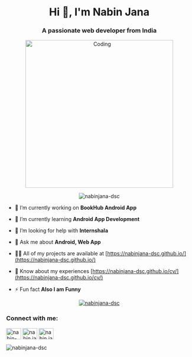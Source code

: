 <h1 align="center">Hi 👋, I'm Nabin Jana</h1>
<h3 align="center">A passionate web developer from India</h3>
<p  align="center"> <img alt="Coding" width="400" src="https://www.lambdatest.com/resources/images/news24.gif"> </p>

<p align="center"> <img src="https://komarev.com/ghpvc/?username=nabinjana-dsc&label=Profile%20views&color=0e75b6&style=flat" alt="nabinjana-dsc" /> </p>

- 🔭 I’m currently working on **BookHub Android App**

- 🌱 I’m currently learning **Android App Development**

- 🤝 I’m looking for help with **Internshala**

- 💬 Ask me about **Android, Web App**

- 👨‍💻 All of my projects are available at [https://nabinjana-dsc.github.io/](https://nabinjana-dsc.github.io/)

- 📄 Know about my experiences [https://nabinjana-dsc.github.io/cv/](https://nabinjana-dsc.github.io/cv/)

- ⚡ Fun fact **Also I am Funny**

<p align="center"> <a href="https://github.com/ryo-ma/github-profile-trophy"><img src="https://github-profile-trophy.vercel.app/?username=nabinjana-dsc" alt="nabinjana-dsc" /></a> </p>


<h3 align="left">Connect with me:</h3>
<p align="left">
<a href="https://linkedin.com/in/nabin-jana-0251b6215" target="blank"><img align="center" src="https://raw.githubusercontent.com/rahuldkjain/github-profile-readme-generator/master/src/images/icons/Social/linked-in-alt.svg" alt="nabin-jana-0251b6215" height="30" width="40" /></a>
<a href="https://fb.com/nabin.jana.798" target="blank"><img align="center" src="https://raw.githubusercontent.com/rahuldkjain/github-profile-readme-generator/master/src/images/icons/Social/facebook.svg" alt="nabin.jana.798" height="30" width="40" /></a>
<a href="https://instagram.com/nabin.jana255" target="blank"><img align="center" src="https://raw.githubusercontent.com/rahuldkjain/github-profile-readme-generator/master/src/images/icons/Social/instagram.svg" alt="nabin.jana255" height="30" width="40" /></a>
</p>

<p><img align="left" src="https://github-readme-stats.vercel.app/api/top-langs?username=nabinjana-dsc&show_icons=true&locale=en&layout=compact" alt="nabinjana-dsc" /></p>
